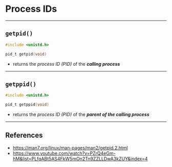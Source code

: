 # Process IDs

---

## `getpid()`

```c
#include <unistd.h>

pid_t getpid(void)
```

- returns the *process ID (PID)* of the ***calling process***

---

## `getppid()`

```c
#include <unistd.h>

pid_t getppid(void)
```

- returns the *process ID (PID)* of the ***parent of the calling process***

---

## References

- <https://man7.org/linux/man-pages/man2/getpid.2.html>
- <https://www.youtube.com/watch?v=PZrQ4eGm-hM&list=PLfqABt5AS4FkW5mOn2Tn9ZZLLDwA3kZUY&index=4>
